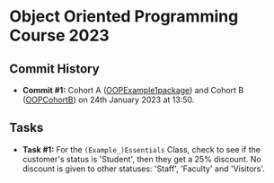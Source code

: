 # Object Oriented Programming Course 2023

## Commit History

- **Commit #1:** Cohort A ([OOPExample1package](https://github.com/dadjepon/ObjectOrientedProgramming2023/tree/main/OOPExample1package)) and Cohort B ([OOPCohortB](https://github.com/dadjepon/ObjectOrientedProgramming2023/tree/main/OOPCohortB)) on 24th January 2023 at 13:50.

## Tasks

- **Task #1:** For the `(Example_)Essentials` Class, check to see if the customer's status is 'Student', then they get a 25% discount. No discount is given to other statuses: 'Staff', 'Faculty' and 'Visitors'. 
